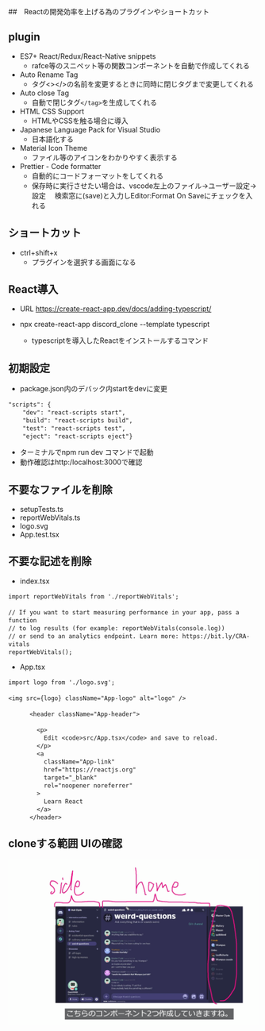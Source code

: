 ##　Reactの開発効率を上げる為のプラグインやショートカット

## plugin
- ES7+ React/Redux/React-Native snippets
    - rafce等のスニペット等の関数コンポーネントを自動で作成してくれる
- Auto Rename Tag
    - タグ<></>の名前を変更するときに同時に閉じタグまで変更してくれる
- Auto close Tag
    - 自動で閉じタグ```</tag>```を生成してくれる
- HTML CSS Support
    - HTMLやCSSを触る場合に導入
- Japanese Language Pack for Visual Studio
    - 日本語化する
- Material Icon Theme
    - ファイル等のアイコンをわかりやすく表示する
- Prettier - Code formatter
    - 自動的にコードフォーマットをしてくれる
    - 保存時に実行させたい場合は、vscode左上のファイル→ユーザー設定→設定
    　検索窓に(save)と入力しEditor:Format On Saveにチェックを入れる

## ショートカット
- ctrl+shift+x 
    - プラグインを選択する画面になる

## React導入
- URL https://create-react-app.dev/docs/adding-typescript/ 

- npx create-react-app discord_clone --template typescript 
    - typescriptを導入したReactをインストールするコマンド

## 初期設定
- package.json内のデバック内startをdevに変更
```
"scripts": {
    "dev": "react-scripts start",
    "build": "react-scripts build",
    "test": "react-scripts test",
    "eject": "react-scripts eject"}
```
- ターミナルでnpm run dev コマンドで起動
- 動作確認はhttp:/localhost:3000で確認

## 不要なファイルを削除
- setupTests.ts 
- reportWebVitals.ts 
- logo.svg 
- App.test.tsx

## 不要な記述を削除
- index.tsx
```
import reportWebVitals from './reportWebVitals';

// If you want to start measuring performance in your app, pass a function
// to log results (for example: reportWebVitals(console.log))
// or send to an analytics endpoint. Learn more: https://bit.ly/CRA-vitals
reportWebVitals();
```
- App.tsx
```
import logo from './logo.svg';

<img src={logo} className="App-logo" alt="logo" />

      <header className="App-header">

        <p>
          Edit <code>src/App.tsx</code> and save to reload.
        </p>
        <a
          className="App-link"
          href="https://reactjs.org"
          target="_blank"
          rel="noopener noreferrer"
        >
          Learn React
        </a>
      </header>
```

## cloneする範囲 UIの確認
![alt text](image.png)

